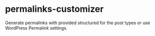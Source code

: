 # permalinks-customizer
Generate permalinks with provided structured for the post types or use WordPress Permalink settings.
